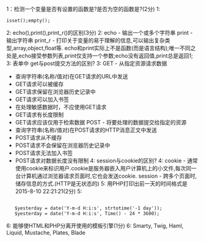 1：检测一个变量是否有设置的函数是?是否为空的函数是?(2分)
1: <pre><code>isset();empty();</code></pre>
2: echo(),print(),print_r()的区别(3分)
2: echo - 输出一个或多个字符串
   print - 输出字符串
   print_r - 打印关于变量的易于理解的信息,可以输出复杂类型,array,object,float等.
echo和print实际上不是函数(而是语言结构);唯一不同之处是,echo接受参数列表,print仅支持一个参数;echo没有返回值,print总是返回1;
3: 表单中 get与post提交方法的区别?
3: GET - 从指定资源请求数据
   - 查询字符串(名称/值对)在GET请求的URL中发送
   - GET请求可以被缓存
   - GET请求保留在浏览器历史记录中
   - GET请求可以加入书签
   - 在处理敏感数据时，不应使用GET请求
   - GET请求有长度限制
   - GET请求应该仅用于检索数据
   POST - 将要处理的数据提交给指定的资源
   - 查询字符串(名称/值对)在POST请求的HTTP消息正文中发送
   - POST请求从不缓存
   - POST请求不会保留在浏览器历史记录中
   - POST请求无法加入书签
   - POST请求对数据长度没有限制
4: session与cookie的区别?
4: cookie - 通常使用cookie来标识用户.cookie是服务器嵌入用户计算机上的小文件,每次同一台计算机通过浏览器请求页面时,它也会发送cookie.
   session - 跨多个页面时,储存信息的方式.(HTTP是无状态的)
5: 用PHP打印出前一天的时间格式是2015-8-10 22:21:21(2分)
5:
<pre><code>
   $yesterday = date('Y-m-d H:i:s', strtotime('-1 day'));
   $yesterday = date('Y-m-d H:i:s', Time() - 24 * 3600);
</code></pre>
6: 能够使HTML和PHP分离开使用的模板引擎(1分)
6: Smarty, Twig, Haml, Liquid, Mustache, Plates, Blade

